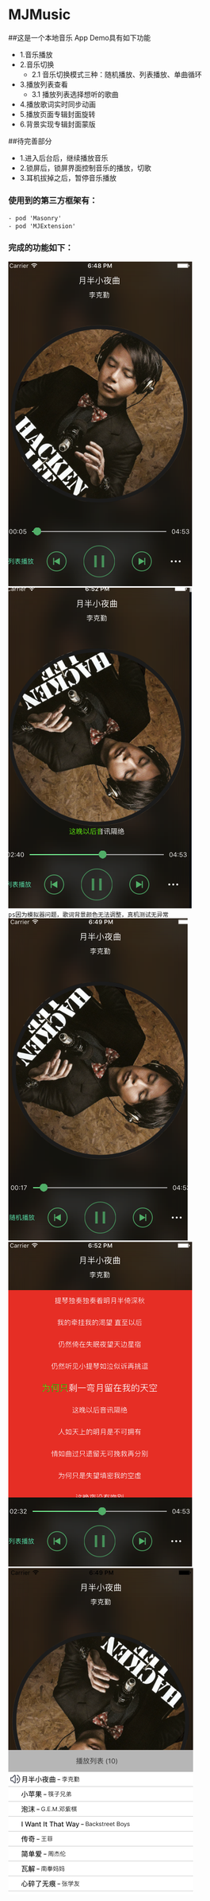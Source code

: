 # MJMusic
##这是一个本地音乐 App Demo具有如下功能
- 1.音乐播放
- 2.音乐切换
  - 2.1 音乐切换模式三种：随机播放、列表播放、单曲循环
- 3.播放列表查看
  - 3.1 播放列表选择想听的歌曲
- 4.播放歌词实时同步动画
- 5.播放页面专辑封面旋转
- 6.背景实现专辑封面蒙版

##待完善部分
- 1.进入后台后，继续播放音乐
- 2.锁屏后，锁屏界面控制音乐的播放，切歌
- 3.耳机拔掉之后，暂停音乐播放

### 使用到的第三方框架有：
	- pod 'Masonry'
	- pod 'MJExtension'

### 完成的功能如下：

![image](https://github.com/sunmengxiang/MJMusic/blob/master/functionImage/listPlay.png)	
![image](https://github.com/sunmengxiang/MJMusic/blob/master/functionImage/lrcLineLabel.png)	
`ps因为模拟器问题，歌词背景颜色无法调整，真机测试无异常`	
![image](https://github.com/sunmengxiang/MJMusic/blob/master/functionImage/randomPlay.png)		
![image](https://github.com/sunmengxiang/MJMusic/blob/master/functionImage/songAnimation.png) 	
![image](https://github.com/sunmengxiang/MJMusic/blob/master/functionImage/songList.png)	
